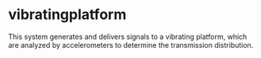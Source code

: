 # vibratingplatform
This system generates and delivers signals to a vibrating platform, which are analyzed by accelerometers to determine the transmission distribution.
